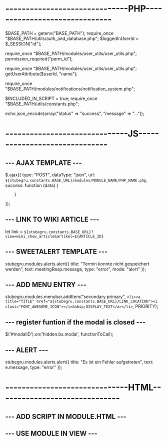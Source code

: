 # ------------------------------PHP------------------------------

$BASE_PATH = getenv("BASE_PATH");
require_once "$BASE_PATH/utils/auth_and_database.php";
$loggedInUserId = $_SESSION["id"];

require_once "$BASE_PATH/modules/user_utils/user_utils.php";
permission_required("perm_id");

require_once "$BASE_PATH/modules/user_utils/user_utils.php";
getUserAttribute($userId, "name");

require_once "$BASE_PATH/modules/notifications/notification_system.php";

$INCLUDED_IN_SCRIPT = true;
require_once "$BASE_PATH/utils/constants.php";

echo json_encode(array("status" => "success", "message" => "..."));




# ------------------------------JS------------------------------

## --- AJAX TEMPLATE ---
$.ajax({
        type: "POST",
        dataType: "json",
        url: `${stubegru.constants.BASE_URL}/modules/MODULE_NAME/PHP_NAME.php`,
        success: function (data) {
            
        }
});

## --- LINK TO WIKI ARTICLE ---
let link = `${stubegru.constants.BASE_URL}?view=wiki_show_article&artikel=${ARTICLE_ID}`

## --- SWEETALERT TEMPLATE ---
stubegru.modules.alerts.alert({
    title: "Termin konnte nicht gespeichert werden",
    text: meetingResp.message,
    type: "error",
    mode: "alert"
});

## --- ADD MENU ENTRY ---
stubegru.modules.menubar.addItem("secondary primary", `<li><a title="TITLE" href="${stubegru.constants.BASE_URL}/LINK_LOCATION"><i class="FONT_AWESOME_ICON"></i>&nbsp;DISPLAY_TEXT</a></li>`, PRIORITY);

## --- register funtion if the modal is closed ---
$('#modalID').on('hidden.bs.modal', functionToCall);

## --- ALERT ---
stubegru.modules.alerts.alert({
    title: "Es ist ein Fehler aufgetreten",
    text: e.message,
    type: "error"
});




# ------------------------------HTML------------------------------

## --- ADD SCRIPT IN MODULE.HTML --- 
<script src="modules/MODULE_NAME/SCRIPT_NAME.js"></script>

## --- USE MODULE IN VIEW ---
<stubegruModule data-name="VIEW_NAME"></stubegruModule>



